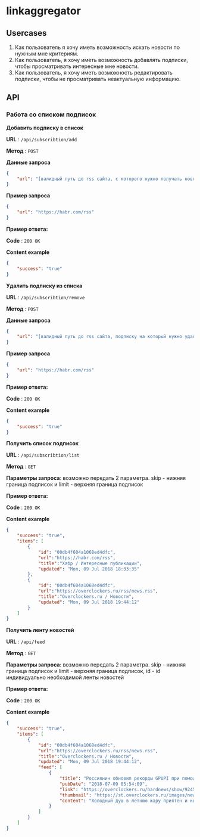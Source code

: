 # linkaggregator

## Usercases

1. Как пользователь я хочу иметь возможность искать новости по нужным мне критериям.
1. Как пользователь, я хочу иметь возможность добавлять подписки, чтобы просматривать интересные мне новости.
1. Как пользователь, я хочу иметь возможность редактировать подписки, чтобы не просматривать неактуальную информацию.

## API

### Работа со списком подписок

**Добавить подписку в список**

**URL** : `/api/subscribtion/add`

**Метод** : `POST`

**Данные запроса**

```json
{
    "url": "[валидный путь до rss сайта, с которого нужно получать новости]"
}
```

**Пример запроса**

```json
{
    "url": "https://habr.com/rss"
}
```

**Пример ответа:**

**Code** : `200 OK`

**Content example**

```json
{
    "success": "true"
}
```


**Удалить подписку из списка**

**URL** : `/api/subscribtion/remove`

**Метод** : `POST`

**Данные запроса**

```json
{
    "url": "[валидный путь до rss сайта, подписку на который нужно удалить]"
}
```

**Пример запроса**

```json
{
    "url": "https://habr.com/rss"
}
```

**Пример ответа:**

**Code** : `200 OK`

**Content example**

```json
{
    "success": "true"
}
```

**Получить список подписок**

**URL** : `/api/subscribtion/list`

**Метод** : `GET`

**Параметры запроса**: возможно передать 2 параметра. skip - нижняя граница подписок и limit - верхняя граница подписок

**Пример ответа:**

**Code** : `200 OK`

**Content example**

```json
{
    "success": "true",
    "items": [
        {
            "id": "00db4f604a1068ed4dfc",
            "url":"https://habr.com/rss",
            "title":"Хабр / Интересные публикации",
            "updated": "Mon, 09 Jul 2018 18:33:35"
        },
        {
            "id": "00db4f604a1068ed4dfc",
            "url":"https://overclockers.ru/rss/news.rss",
            "title":"Overclockers.ru / Новости",
            "updated": "Mon, 09 Jul 2018 19:44:12"
        }
    ]
}
```

**Получить ленту новостей**

**URL** : `/api/feed`

**Метод** : `GET`

**Параметры запроса**: возможно передать 2 параметра. skip - нижняя граница подписок и limit - верхняя граница подписок, id - id индивидуально необходимой ленты новостей

**Пример ответа:**

**Code** : `200 OK`

**Content example**

```json
{
    "success": "true",
    "items": [
        {
            "id": "00db4f604a1068ed4dfc",
            "url":"https://overclockers.ru/rss/news.rss",
            "title":"Overclockers.ru / Новости",
            "updated": "Mon, 09 Jul 2018 19:44:12",
            "feed": [
                {
                    "title": "Россиянин обновил рекорды GPUPI при помощи дуэта NVIDIA TITAN Xp",
                    "pubDate": "2018-07-09 05:54:09",
                    "link": "https://overclockers.ru/hardnews/show/92459/rossiyanin-obnovil-rekordy-gpupi-pri-pomoschi-dueta-nvidia-titan-xp",
                    "thumbnail": "https://st.overclockers.ru/images/news/2018/07/09/nazar_01.jpg",
                    "content": "Холодный душ в летнюю жару приятен и компьютерным компонентам."
                }
            ]
        }
    ]
}
```